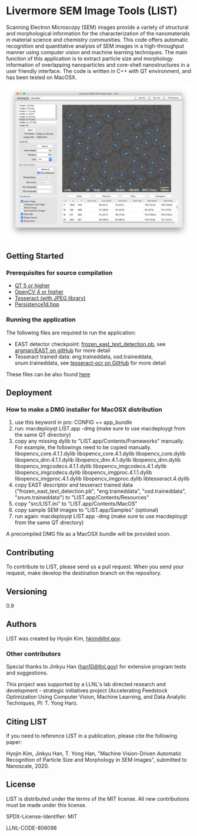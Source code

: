 # Livermore SEM Image Tools (LIST)

Scanning Electron Microscopy (SEM) images provide a variety of structural and morphological information for the characterization of the nanomaterials in material science and chemistry communities. This code offers automatic recognition and quantitative analysis of SEM images in a high-throughput manner using computer vision and machine learning techniques. The main function of this application is to extract particle size and morphology information of overlapping nanoparticles and core-shell nanostructures in a user friendly interface. The code is written in C++ with QT environment, and has been tested on MacOSX. 

![](https://github.com/LLNL/LIST/blob/master/sample_screen01.png)


## Getting Started

### Prerequisites for source compilation

- [QT 5 or higher](qt.io)
- [OpenCV 4 or higher](opencv.org)
- [Tesseract (with JPEG library)](https://github.com/tesseract-ocr/tesseract)
- [Persistence1d.hpp](http:://www.csc.kth.se/~weinkauf/notes/persistence1d.html)


### Running the application

The following files are required to run the application:
- EAST detector checkpoint: [frozen_east_text_detection.pb](https://github.com/ZER-0-NE/EAST-Detector-for-text-detection-using-OpenCV/blob/master/frozen_east_text_detection.pb), see [argman/EAST on gitHub](https://github.com/argman/EAST) for more detail
- Tesseract trained data: eng.traineddata, osd.traineddata, snum.traineddata, see [tesseract-ocr on GitHub](https://github.com/tesseract-ocr/tesseract) for more detail

These files can be also found [here](https://drive.google.com/drive/folders/1OZpahXs4Cjl32rLvtefyhCaiHONB7SL4?usp=sharing)



## Deployment

### How to make a DMG installer for MacOSX distribution

1. use this keyword in pro: CONFIG += app_bundle
2. run: macdeployqt LIST.app -dmg (make sure to use macdeploygt from the same QT directory)
3. copy any missing dylib to "LIST.app/Contents/Frameworks" manually. For example, the followings need to be copied manually.   
	libopencv_core.4.1.1.dylib
	libopencv_core.4.1.dylib
	libopencv_core.dylib
	libopencv_dnn.4.1.1.dylib
	libopencv_dnn.4.1.dylib
	libopencv_dnn.dylib
	libopencv_imgcodecs.4.1.1.dylib
	libopencv_imgcodecs.4.1.dylib
	libopencv_imgcodecs.dylib
	libopencv_imgproc.4.1.1.dylib
	libopencv_imgproc.4.1.dylib
	libopencv_imgproc.dylib
	libtesseract.4.dylib
4. copy EAST descriptor and tesseract trained data ("frozen_east_text_detection.pb", "eng.traineddata", "osd.traineddata", "snum.traineddata") to "LIST.app/Contents/Resources"
5. copy "src/LIST.ini" to "LIST.app/Contents/MacOS"
6. copy sample SEM images to "LIST.app/Samples" (optional)
7. run again: macdeployqt LIST.app -dmg (make sure to use macdeploygt from the same QT directory)

A precompiled DMG file as a MacOSX bundle will be provided soon. 



## Contributing

To contribute to LIST, please send us a pull request. When you send your request, make develop 
the destination branch on the repository.
 


## Versioning
0.9



## Authors

LIST was created by Hyojin Kim, hkim@llnl.gov. 

### Other contributors
Special thanks to Jinkyu Han (han10@llnl.gov) for extensive program tests and suggestions.
 
This project was supported by a LLNL's lab directed research and development - strategic initiatives project (Accelerating Feedstock Optimization Using Computer Vision, Machine Learning, and Data Analytic Techniques, PI: T. Yong Han). 



## Citing LIST

If you need to reference LIST in a publication, please cite the following paper:

Hyojin Kim, Jinkyu Han, T. Yong Han, "Machine Vision-Driven Automatic Recognition of Particle Size and Morphology in SEM Images", submitted to Nanoscale, 2020. 



## License
LIST is distributed under the terms of the MIT license. All new contributions must be made under this license.

SPDX-License-Identifier: MIT

LLNL-CODE-806098

